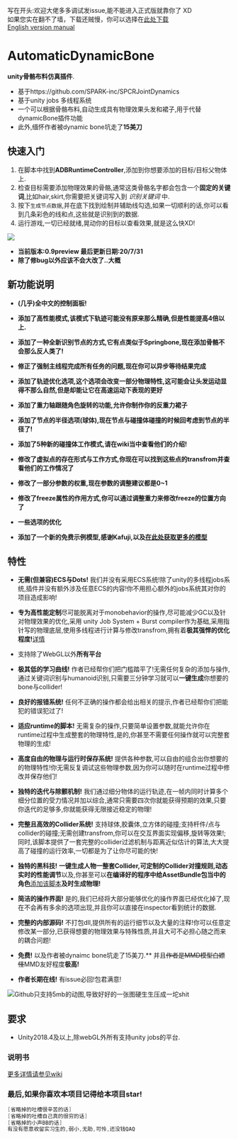 写在开头:欢迎大佬多多调试发issue,能不能进入正式版就靠你了 XD  
如果您实在翻不了墙，下载还贼慢，你可以选择在[此处下载](https://gitee.com/OneYoungMean/Automatic-DynamicBone)  
[English version manual](https://github.com/OneYoungMean/Automatic-DynamicBone/wiki/English-version-manual)  

# AutomaticDynamicBone
**unity骨骼布料仿真插件**.  
* 基于https://github.com/SPARK-inc/SPCRJointDynamics 
* 基于unity jobs 多线程系统
* 一个可以根据骨骼布料,自动生成具有物理效果头发和裙子,用于代替dynamicBone插件功能
* 此外,缅怀作者被dynamic bone坑走了**15美刀**  

## 快速入门

1. 在脚本中找到**ADBRuntimeController**,添加到你想要添加的目标/目标父物体上.  
2. 检查目标需要添加物理效果的骨骼,通常这类骨骼名字都会包含一个**固定的关键词**,比如hair,skirt,你需要把关键词写入到 _识别关键词_ 中.  
3. 按下`生成节点数据`,并在底下找到绘制并辅助线勾选,如果一切顺利的话,你可以看到几条彩色的线和点,这些就是识别到的数据.  
4. 运行游戏,一切已经就绪,晃动你的目标以查看效果,就是这么快XD!  

![](https://s1.ax1x.com/2020/08/02/atCRNd.gif) 

- **当前版本:0.9preview 最后更新日期:20/7/31**  
- **除了修bug以外应该不会大改了..大概**   

## 新功能说明

- **(几乎)全中文的控制面板!**  
- **添加了高性能模式,该模式下轨迹可能没有原来那么精确,但是性能提高4倍以上.**
- **添加了一种全新识别节点的方式,它有点类似于Springbone,现在添加骨骼不会那么反人类了!**
- **修正了强制主线程完成所有任务的问题,现在你可以异步等待结果完成**
- **添加了轨迹优化选项,这个选项会改变一部分物理特性,这可能会让头发运动显得不那么自然,但是却能让它在高速运动下表现的更好**   
- **添加了重力轴跟随角色旋转的功能,允许你制作你的反重力裙子**
- **添加了节点的半径选项(球体),现在节点与碰撞体碰撞的时候回考虑到节点的半径了!**
- **添加了5种新的碰撞体工作模式,请在wiki当中查看他们的介绍!**
- **修改了虚拟点的存在形式与工作方式,你现在可以找到这些点的transfrom并查看他们的工作情况了**  
- **修改了一部分参数的权重,现在参数的调整建议都是0~1**  
- **修改了freeze属性的作用方式,你可以通过调整重力来修改freeze的位置方向了**  

- **一些选项的优化**  


- **添加了一个新的免费示例模型,感谢Kafuji,以及[在此处获取更多的模型](https://fantia.jp/fanclubs/3967)**  

## 特性

- **无需(但兼容)ECS与Dots!** 我们并没有采用ECS系统!除了unity的多线程jobs系统,插件并没有额外涉及任意ECS的内容!你不用担心额外的jobs系统其对你的项目造成影响!

- **专为高性能定制**尽可能脱离对于monobehavior的操作,尽可能减少GC以及针对物理效果的优化,采用 unity Job System + Burst compiler作为基础,采用指针写的物理底层,使用多线程进行计算与修改transfrom,拥有着**极其强悍的优化程度!**[详情](https://github.com/OneYoungMean/AutomaticDynamicBone/wiki/Q&A#q%E6%80%A7%E8%83%BD%E6%96%B9%E9%9D%A2%E5%85%B7%E4%BD%93%E6%80%8E%E4%B9%88%E6%A0%B7)  

- 支持除了WebGL以外**所有平台**  

- **极其低的学习曲线!** 作者已经帮你们把门槛踏平了!无需任何复杂的添加与操作,通过关键词识别与humanoid识别,只需要三分钟学习就可以**一键生成**你想要的bone与collider!

- **良好的报错系统!** 任何不正确的操作都会给出相关的提示,作者已经帮你们把能犯的错误犯过了!  

- **适应runtime的脚本!** 无需复杂的操作,只要简单设置参数,就能允许你在runtime过程中生成整套的物理特性,是的,你甚至不需要任何操作就可以完整套物理的生成!  

- **高度自由的物理与运行时保存系统!** 提供各种参数,可以自由的组合出你想要的的物理特性!你无需反复调试这些物理参数,因为你可以随时在runtime过程中修改并保存他们!  

- **独特的迭代与除颤机制!** 我们通过细分物体的运行轨迹,在一帧内同时计算多个细分位置的受力情况并加以综合,通常只需要四次你就能获得预期的效果,只要你迭代的足够多,你就能获得无限接近稳定的物理!  

- **完整且高效的Collider系统!** 支持球体,胶囊体,立方体的碰撞;支持杆件/点与collider的碰撞;无需创建transfrom,你可以在交互界面实现偏移,旋转等效果!;同时,该脚本提供了一套完整的collider过滤机制与距离近似估计的算法,大大提高了碰撞的运行效率,一切都是为了让你尽可能的快!  

- **独特的黑科技!** **一键生成人物一整套Collider,可定制的Collider对撞规则,动态实时的性能调节**以及,你甚至可以**在编译好的程序中给AssetBundle包当中的角色**[添加该脚本](https://github.com/OneYoungMean/AutomaticDynamicBone/wiki/ADBRuntimeController%E4%BB%8B%E7%BB%8D#%E5%A6%82%E4%BD%95%E5%9C%A8runtime%E7%9A%84%E6%97%B6%E5%80%99%E6%B7%BB%E5%8A%A0%E8%AF%A5%E8%84%9A%E6%9C%AC)**及时生成物理!**

- **简洁的操作界面!** 是的,我们已经将大部分能够优化的操作界面已经优化掉了,现在不会再有多余的选项出现,并且你可以直接在inspector看到统计的数据.  

- **完整的内部源码!** 不打包dll,提供所有的运行细节以及大量的注释!你可以任意定修改某一部分,已获得想要的物理效果与特殊性质,并且大可不必担心随之而来的耦合问题!  

- **免费!** 以及作者被dynaimc bone坑走了15美刀.** 并且<s>作者是MMD模型白嫖怪</s>MMD友好程度**极高!**

- **作者长期在线!** 有issue必回!包君满意!

![Github只支持5mb的动图,导致好好的一张图硬生生压成一坨shit](https://s1.ax1x.com/2020/08/01/aGEHyV.gif)  


## 要求

- Unity2018.4及以上,除webGL外所有支持unity jobs的平台.  


### 说明书

[更多详情请参见wiki](https://github.com/OneYoungMean/Automatic-DynamicBone/wiki) 

### 最后,如果你喜欢本项目记得给本项目star!
```C#
[省略掉的吐槽很辛苦的话]
[省略掉的吐槽自己真的很穷的话]
[省略掉的小声BB的话]
有没有愿意收留实习生的,弱小,无助,可怜,还没钱QAQ
```
